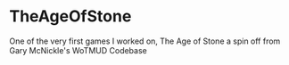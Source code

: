 # TheAgeOfStone
One of the very first games I worked on, The Age of Stone a spin off from Gary McNickle's WoTMUD Codebase
